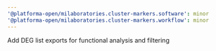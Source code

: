```yaml
---
'@platforma-open/milaboratories.cluster-markers.software': minor
'@platforma-open/milaboratories.cluster-markers.workflow': minor
---
```


Add DEG list exports for functional analysis and filtering

